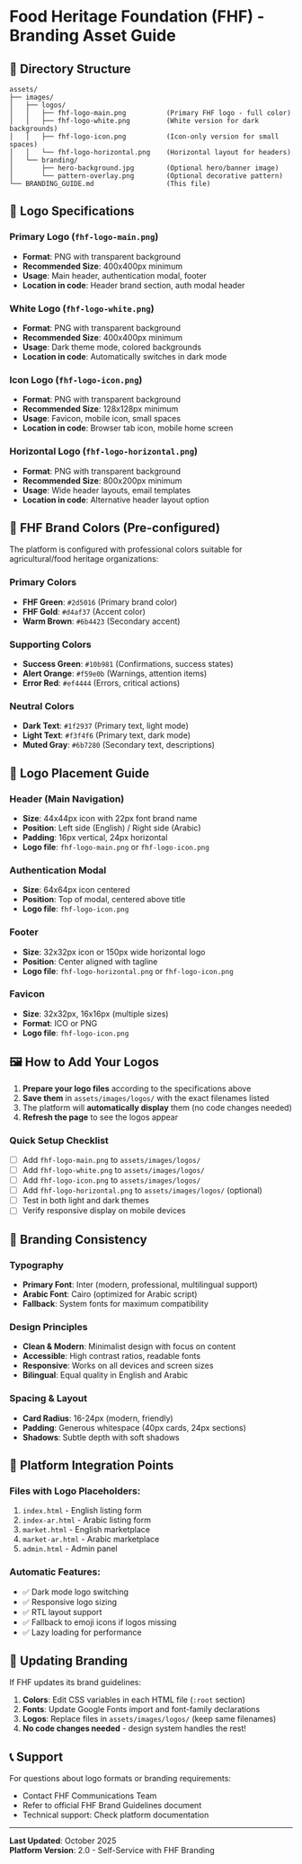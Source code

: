 # Food Heritage Foundation (FHF) - Branding Asset Guide

## 📁 Directory Structure

```
assets/
├── images/
│   ├── logos/
│   │   ├── fhf-logo-main.png          (Primary FHF logo - full color)
│   │   ├── fhf-logo-white.png         (White version for dark backgrounds)
│   │   ├── fhf-logo-icon.png          (Icon-only version for small spaces)
│   │   └── fhf-logo-horizontal.png    (Horizontal layout for headers)
│   └── branding/
│       ├── hero-background.jpg        (Optional hero/banner image)
│       └── pattern-overlay.png        (Optional decorative pattern)
└── BRANDING_GUIDE.md                  (This file)
```

## 🎨 Logo Specifications

### Primary Logo (`fhf-logo-main.png`)
- **Format**: PNG with transparent background
- **Recommended Size**: 400x400px minimum
- **Usage**: Main header, authentication modal, footer
- **Location in code**: Header brand section, auth modal header

### White Logo (`fhf-logo-white.png`)
- **Format**: PNG with transparent background
- **Recommended Size**: 400x400px minimum
- **Usage**: Dark theme mode, colored backgrounds
- **Location in code**: Automatically switches in dark mode

### Icon Logo (`fhf-logo-icon.png`)
- **Format**: PNG with transparent background
- **Recommended Size**: 128x128px minimum
- **Usage**: Favicon, mobile icon, small spaces
- **Location in code**: Browser tab icon, mobile home screen

### Horizontal Logo (`fhf-logo-horizontal.png`)
- **Format**: PNG with transparent background
- **Recommended Size**: 800x200px minimum
- **Usage**: Wide header layouts, email templates
- **Location in code**: Alternative header layout option

## 🎨 FHF Brand Colors (Pre-configured)

The platform is configured with professional colors suitable for agricultural/food heritage organizations:

### Primary Colors
- **FHF Green**: `#2d5016` (Primary brand color)
- **FHF Gold**: `#d4af37` (Accent color)
- **Warm Brown**: `#6b4423` (Secondary accent)

### Supporting Colors
- **Success Green**: `#10b981` (Confirmations, success states)
- **Alert Orange**: `#f59e0b` (Warnings, attention items)
- **Error Red**: `#ef4444` (Errors, critical actions)

### Neutral Colors
- **Dark Text**: `#1f2937` (Primary text, light mode)
- **Light Text**: `#f3f4f6` (Primary text, dark mode)
- **Muted Gray**: `#6b7280` (Secondary text, descriptions)

## 📐 Logo Placement Guide

### Header (Main Navigation)
- **Size**: 44x44px icon with 22px font brand name
- **Position**: Left side (English) / Right side (Arabic)
- **Padding**: 16px vertical, 24px horizontal
- **Logo file**: `fhf-logo-main.png` or `fhf-logo-icon.png`

### Authentication Modal
- **Size**: 64x64px icon centered
- **Position**: Top of modal, centered above title
- **Logo file**: `fhf-logo-icon.png`

### Footer
- **Size**: 32x32px icon or 150px wide horizontal logo
- **Position**: Center aligned with tagline
- **Logo file**: `fhf-logo-horizontal.png` or `fhf-logo-icon.png`

### Favicon
- **Size**: 32x32px, 16x16px (multiple sizes)
- **Format**: ICO or PNG
- **Logo file**: `fhf-logo-icon.png`

## 🖼️ How to Add Your Logos

1. **Prepare your logo files** according to the specifications above
2. **Save them** in `assets/images/logos/` with the exact filenames listed
3. The platform will **automatically display** them (no code changes needed)
4. **Refresh the page** to see the logos appear

### Quick Setup Checklist
- [ ] Add `fhf-logo-main.png` to `assets/images/logos/`
- [ ] Add `fhf-logo-white.png` to `assets/images/logos/`
- [ ] Add `fhf-logo-icon.png` to `assets/images/logos/`
- [ ] Add `fhf-logo-horizontal.png` to `assets/images/logos/` (optional)
- [ ] Test in both light and dark themes
- [ ] Verify responsive display on mobile devices

## 🎯 Branding Consistency

### Typography
- **Primary Font**: Inter (modern, professional, multilingual support)
- **Arabic Font**: Cairo (optimized for Arabic script)
- **Fallback**: System fonts for maximum compatibility

### Design Principles
- **Clean & Modern**: Minimalist design with focus on content
- **Accessible**: High contrast ratios, readable fonts
- **Responsive**: Works on all devices and screen sizes
- **Bilingual**: Equal quality in English and Arabic

### Spacing & Layout
- **Card Radius**: 16-24px (modern, friendly)
- **Padding**: Generous whitespace (40px cards, 24px sections)
- **Shadows**: Subtle depth with soft shadows

## 📱 Platform Integration Points

### Files with Logo Placeholders:
1. `index.html` - English listing form
2. `index-ar.html` - Arabic listing form
3. `market.html` - English marketplace
4. `market-ar.html` - Arabic marketplace
5. `admin.html` - Admin panel

### Automatic Features:
- ✅ Dark mode logo switching
- ✅ Responsive logo sizing
- ✅ RTL layout support
- ✅ Fallback to emoji icons if logos missing
- ✅ Lazy loading for performance

## 🔄 Updating Branding

If FHF updates its brand guidelines:

1. **Colors**: Edit CSS variables in each HTML file (`:root` section)
2. **Fonts**: Update Google Fonts import and font-family declarations
3. **Logos**: Replace files in `assets/images/logos/` (keep same filenames)
4. **No code changes needed** - design system handles the rest!

## 📞 Support

For questions about logo formats or branding requirements:
- Contact FHF Communications Team
- Refer to official FHF Brand Guidelines document
- Technical support: Check platform documentation

---

**Last Updated**: October 2025  
**Platform Version**: 2.0 - Self-Service with FHF Branding

